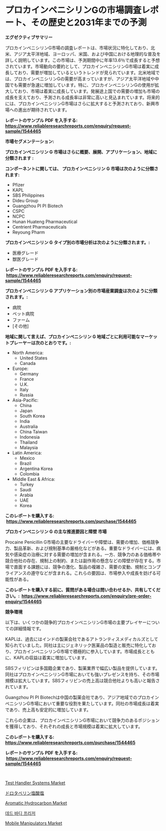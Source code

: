 <p><h1>プロカインペニシリンGの市場調査レポート、その歴史と2031年までの予測</h1></p><p><strong>エグゼクティブサマリー</strong></p>
<p><p>プロカインペニシリンG市場の調査レポートは、市場状況に特化しており、北米、アジア太平洋地域、ヨーロッパ、米国、および中国における地理的な普及を詳しく説明しています。この市場は、予測期間中に年率13.6％で成長すると予想されています。市場動向の要約として、プロカインペニシリンG市場は着実に成長しており、需要が増加しているというトレンドが見られています。北米地域では、プロカインペニシリンGの需要が高まっていますが、アジア太平洋地域や中国でも需要が急速に増加しています。特に、プロカインペニシリンGの使用が拡大しており、市場は着実に成長しています。発展途上国での需要の増加も市場の成長を支えており、予測される成長率は非常に高いと見込まれています。将来的には、プロカインペニシリンG市場はさらに拡大すると予測されており、新興市場への進出が期待されています。</p></p>
<p><strong>レポートのサンプル PDF を入手する: <a href="https://www.reliableresearchreports.com/enquiry/request-sample/1544465">https://www.reliableresearchreports.com/enquiry/request-sample/1544465</a></strong></p>
<p><strong>市場セグメンテーション:</strong></p>
<p><strong> プロカインペニシリン G 市場はさらに概要、展開、アプリケーション、地域に分類されます :</strong></p>
<p><strong>コンポーネントに関しては、 プロカインペニシリン G 市場は次のように分類されます: &nbsp;</strong></p>
<p><ul><li>Pfizer</li><li>KAPL</li><li>SBS Philippines</li><li>Dideu Group</li><li>Guangzhou PI PI Biotech</li><li>CSPC</li><li>NCPC</li><li>Hunan Huateng Pharmaceutical</li><li>Centrient Pharmaceuticals</li><li>Reyoung Pharm</li></ul></p>
<p><strong> プロカインペニシリン G タイプ別の市場分析は次のように分類されます。:</strong></p>
<p><ul><li>医療グレード</li><li>獣医グレード</li></ul></p>
<p><strong>レポートのサンプル PDF を入手する: &nbsp;<a href="https://www.reliableresearchreports.com/enquiry/request-sample/1544465">https://www.reliableresearchreports.com/enquiry/request-sample/1544465</a></strong></p>
<p><strong> プロカインペニシリン G アプリケーション別の市場産業調査は次のように分類されます。:</strong></p>
<p><ul><li>病院</li><li>ペット病院</li><li>ファーム</li><li>[その他]</li></ul></p>
<p><strong>地域に関して言えば、プロカインペニシリン G 地域ごとに利用可能なマーケットプレーヤーは次のとおりです。:</strong></p>
<p><ul>
    <li>
        North America:
        <ul>
            <li>United States</li>
            <li>Canada</li>
        </ul>
    </li>
    <li>
        Europe:
        <ul>
            <li>Germany</li>
            <li>France</li>
            <li>U.K.</li>
            <li>Italy</li>
            <li>Russia</li>
        </ul>
    </li>
    <li>
        Asia-Pacific:
        <ul>
            <li>China</li>
            <li>Japan</li>
            <li>South Korea</li>
            <li>India</li>
            <li>Australia</li>
            <li>China Taiwan</li>
            <li>Indonesia</li>
            <li>Thailand</li>
            <li>Malaysia</li>
        </ul>
    </li>
    <li>
        Latin America:
        <ul>
            <li>Mexico</li>
            <li>Brazil</li>
            <li>Argentina Korea</li>
            <li>Colombia</li>
        </ul>
    </li>
    <li>
        Middle East & Africa:
        <ul>
            <li>Turkey</li>
            <li>Saudi</li>
            <li>Arabia</li>
            <li>UAE</li>
            <li>Korea</li>
        </ul>
    </li>
    </ul></p>
<p><strong>このレポートを購入する: &nbsp;<a href="https://www.reliableresearchreports.com/purchase/1544465">https://www.reliableresearchreports.com/purchase/1544465</a></strong></p>
<p><strong>プロカインペニシリン G の主な推進要因と障壁 市場</strong></p>
<p><p>Procaine Penicillin G市場の主要なドライバーや障壁は、需要の増加、価格競争力、製品革新、および規制基準の厳格化などがある。重要なドライバーには、病気や感染症の治療に対する需要の増加が含まれる。一方、競争力のある価格帯や競合他社の存在、規制上の制約、または副作用の懸念などの障壁が存在する。市場で直面する課題には、競争の激化、製品の複雑さ、需要の変動、規制とコンプライアンスの遵守などが含まれる。これらの要因は、市場参入や成長を妨げる可能性がある。</p></p>
<p><strong>このレポートを購入する前に、質問がある場合は問い合わせるか、共有してください。:&nbsp; <a href="https://www.reliableresearchreports.com/enquiry/pre-order-enquiry/1544465">https://www.reliableresearchreports.com/enquiry/pre-order-enquiry/1544465</a></strong></p>
<p><strong>競争環境</strong></p>
<p><p>以下は、いくつかの競争的プロカインペニシリンG市場の主要プレイヤーについての詳細情報です。</p><p>KAPLは、過去にはインドの製薬会社であるアトランティスメディカルズとして知られていました。同社は主にジェネリック医薬品の製造と販売に特化しており、プロカインペニシリンG市場で積極的に参入しています。市場成長とともに、KAPLの収益は着実に増加しています。</p><p>SBSフィリピンは多国籍企業であり、製薬業界で幅広い製品を提供しています。同社はプロカインペニシリンG市場においても強いプレゼンスを持ち、その市場規模は拡大しています。SBSフィリピンの売上高は競合他社よりも高いと報告されています。</p><p>Guangzhou PI PI Biotechは中国の製薬会社であり、アジア地域でのプロカインペニシリンG市場において重要な役割を果たしています。同社の市場成長は着実であり、売上高も安定的に増加しています。</p><p>これらの企業は、プロカインペニシリンG市場において競争力のあるポジションを獲得しており、それぞれの成長と市場規模は着実に拡大しています。</p></p>
<p><strong>このレポートを購入する: &nbsp; <a href="https://www.reliableresearchreports.com/purchase/1544465">https://www.reliableresearchreports.com/purchase/1544465</a></strong></p>
<p><strong>レポートのサンプル PDF を入手する: &nbsp;<a href="https://www.reliableresearchreports.com/enquiry/request-sample/1544465">https://www.reliableresearchreports.com/enquiry/request-sample/1544465</a></strong><strong></strong></p>
<p>&nbsp;</p>
<p><p><a href="https://github.com/gdfhhhj/Market-Research-Report-List-3/blob/main/test-handler-systems-market.md">Test Handler Systems Market</a></p><p><a href="https://github.com/CloydAbbott2023/Market-Research-Report-List-1/blob/main/783322213573.md">ドロタベリン塩酸塩</a></p><p><a href="https://spotless-saver-8fd.notion.site/Aromatic-Hydrocarbon-Market-Challenges-Opportunities-and-Growth-Drivers-and-Major-Market-Players--00f7102bc58645399fa3e335953ce159">Aromatic Hydrocarbon Market</a></p><p><a href="https://github.com/vs2869dizt0/Market-Research-Report-List-1/blob/main/488857912412.md">데드 바디 프리저</a></p><p><a href="https://view.publitas.com/reportprime-1/mobile-manipulators-market-offers-provide-insightful-data-for-the-time-period-from-2024-to-2031-and-also-provide-analysis-based-on-application-type-and-region/">Mobile Manipulators Market</a></p></p>
